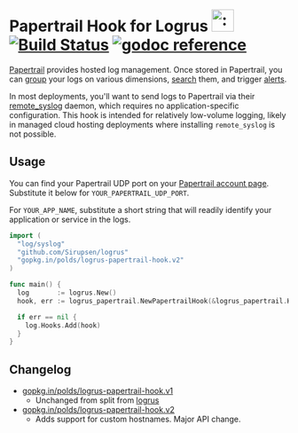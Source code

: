 # Papertrail Hook for Logrus <img src="http://i.imgur.com/hTeVwmJ.png" width="40" height="40" alt=":walrus:" class="emoji" title=":walrus:" /> [![Build Status](https://travis-ci.org/polds/logrus-papertrail-hook.svg)](https://travis-ci.org/polds/logrus-papertrail-hook)&nbsp;[![godoc reference](https://godoc.org/github.com/polds/logrus-papertrail-hook?status.png)](https://godoc.org/gopkg.in/polds/logrus-papertrail-hook.v2)

[Papertrail](https://papertrailapp.com) provides hosted log management. Once stored in Papertrail, you can [group](http://help.papertrailapp.com/kb/how-it-works/groups/) your logs on various dimensions, [search](http://help.papertrailapp.com/kb/how-it-works/search-syntax) them, and trigger [alerts](http://help.papertrailapp.com/kb/how-it-works/alerts).

In most deployments, you'll want to send logs to Papertrail via their [remote_syslog](http://help.papertrailapp.com/kb/configuration/configuring-centralized-logging-from-text-log-files-in-unix/) daemon, which requires no application-specific configuration. This hook is intended for relatively low-volume logging, likely in managed cloud hosting deployments where installing `remote_syslog` is not possible.

## Usage

You can find your Papertrail UDP port on your [Papertrail account page](https://papertrailapp.com/account/destinations). Substitute it below for `YOUR_PAPERTRAIL_UDP_PORT`.

For `YOUR_APP_NAME`, substitute a short string that will readily identify your application or service in the logs.

```go
import (
  "log/syslog"
  "github.com/Sirupsen/logrus"
  "gopkg.in/polds/logrus-papertrail-hook.v2"
)

func main() {
  log       := logrus.New()
  hook, err := logrus_papertrail.NewPapertrailHook(&logrus_papertrail.Hook{"logs.papertrailapp.com", YOUR_PAPERTRAIL_UDP_PORT, YOUR_HOST_NAME, YOUR_APP_NAME})

  if err == nil {
    log.Hooks.Add(hook)
  }
}
```

## Changelog
- [gopkg.in/polds/logrus-papertrail-hook.v1](https://godoc.org/gopkg.in/polds/logrus-papertrail-hook.v1)
    - Unchanged from split from [logrus](https://github.com/Sirupsen/logrus)
- [gopkg.in/polds/logrus-papertrail-hook.v2](https://godoc.org/gopkg.in/polds/logrus-papertrail-hook.v2)
    - Adds support for custom hostnames. Major API change.